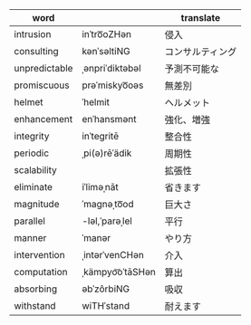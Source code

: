 |word||translate
|---|---|---
|intrusion|inˈtro͞oZHən|侵入
|consulting|kənˈsəltiNG|コンサルティング
|unpredictable|ˌənpriˈdiktəbəl|予測不可能な
|promiscuous|prəˈmiskyo͞oəs|無差別
|helmet|ˈhelmit|ヘルメット
|enhancement|enˈhansmənt|強化、増強
|integrity|inˈtegritē|整合性
|periodic|ˌpi(ə)rēˈädik|周期性
|scalability||拡張性
|eliminate|iˈliməˌnāt|省きます
|magnitude|ˈmagnəˌto͞od|巨大さ
|parallel|-ləl,ˈparəˌlel|平行
|manner|ˈmanər|やり方
|intervention|ˌintərˈvenCHən|介入
|computation|ˌkämpyo͝oˈtāSHən|算出
|absorbing|əbˈzôrbiNG|吸収
|withstand|wiTHˈstand|耐えます
